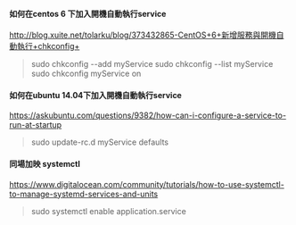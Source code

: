#### 如何在centos 6 下加入開機自動執行service
http://blog.xuite.net/tolarku/blog/373432865-CentOS+6+新增服務與開機自動執行+chkconfig+
> sudo chkconfig --add myService
> sudo chkconfig --list myService
> sudo chkconfig myService on

#### 如何在ubuntu 14.04下加入開機自動執行service
https://askubuntu.com/questions/9382/how-can-i-configure-a-service-to-run-at-startup
> sudo update-rc.d myService defaults

#### 同場加映 systemctl
https://www.digitalocean.com/community/tutorials/how-to-use-systemctl-to-manage-systemd-services-and-units
> sudo systemctl enable application.service
